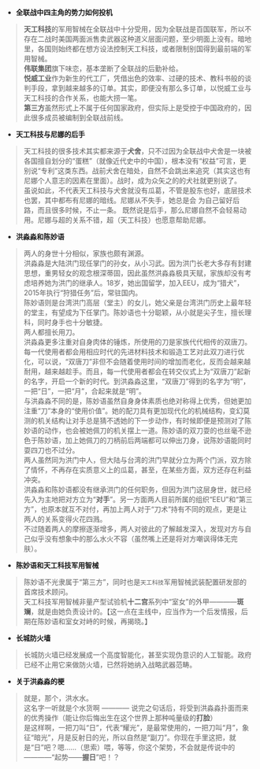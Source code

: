 * **全联战中四主角的势力如何投机**  
> **天工科技**的军用智械在全联战中十分受用，因为全联战是百国联军，所以不存在二战时美国两面派售卖武器这种道义层面问题，至少明面上没有。暗地里，各国则始终都在想方设法控制天工科技，或者限制别国得到最前端的军用智械。  
> **伟联集团**旗下味恋，基本垄断了全联战的后勤补给。  
> **悦威工业**作为新生的代工厂，凭借出色的效率、过硬的技术、教科书般的谈判手段，拿到越来越多的订单。其实，即便没有那么多订单，以悦威工业与天工科技的合作关系，也能大捞一笔。  
> **第三方**虽然形式上不属于任何国家政府，但实际上是受控于中国政府的，因此很多成员被编制到全联战前线。

* **天工科技与尼娜的后手**  
> 天工科技的很多技术其实都来源于**犬舍**，只不过因为全联战中犬舍是一块被各国擅自划分的“蛋糕”（就像近代史中的中国），根本没有“权益”可言，更别说“专利”这类东西。战前犬舍在暗处，自然不会跳出来追究（其实这也有尼娜个人意志的因素在里面）。战时，成为众矢之的的犬社就更别说了。  
> 虽说如此，不代表天工科技与犬舍就没有瓜葛，不管是股东也好，底层技术也罢，其中都布有尼娜的暗线。尼娜从不失手，她总是会 为自己留好后路，而且很多时候，不止一条。
> 既然说是后手，那么尼娜自然不会轻易动用。尼娜与超的关系不错，超（天工科技）也愿意帮助尼娜。  

* **洪淼淼和陈妙语**  
> 两人的身世十分相似，家族也颇有渊源。  
> 洪淼淼是大陆洪门现任掌门的孙女，从小习武。因为洪门长老大多存有封建思想，重男轻女的观念根深蒂固，因此虽然洪淼淼极具天赋，家族却没有考虑培养她为洪门的继承人。18岁，她出国留学，加入EEU，成为“猎犬”，2015年执行“狩猎任务”后，常驻国内。  
> 陈妙语则是台湾洪门高层（堂主）的女儿，她父亲是台湾洪门历史上最年轻的堂主，有望成为下任掌门。陈妙语也十分聪颖，从小就是尖子生，擅长理科，同时身手也十分敏捷。  
> 两人都擅长用刀。  
> 洪淼淼更多注重对自身肉体的锤炼，所使用的刀是家族代代相传的双唐刀。每一代使用者都会用相应时代的先进材料技术和锻造工艺对此双刀进行优化，可以说，“双唐刀”非但不会随着使用时间的增加而老化，反而会越来越耐用，越来越趁手。而且，每一代使用者都会在转交仪式上为“双唐刀”起新的名字，开启一个新的时代。到洪淼淼这里，“双唐刀”得到的名字为“明”，一把“日”，一把“月”，合起来就是“明”。  
> 与洪淼淼不同的是，陈妙语虽然自身身体素质也绝对称得上优秀，但她更加注重“刀”本身的“使用价值”。她的配刀具有更加现代化的机械结构，变幻莫测的机关结构让对手总是猜不透她的下一步动作，有时候即便是预测对了陈妙语的动作，也会被她佩刀的机关摆上一道。陈妙语的双刀耍的也丝毫不逊色于陈妙语，加上她佩刀的刀柄前后两端都可以伸出刀身，说陈妙语能同时耍四刀也不过分。  
> 两人虽然同为洪门中人，但大陆与台湾的洪门早就分立为两个门派，双方除了情怀，不再存在实质意义上的瓜葛，甚至，在某些方面，双方还存在利益冲突。  
> 洪淼淼和陈妙语都没有继承洪门的任何职务，但因为洪门这层身世，就已经先入为主地把对方立为“**对手**”。另一方面两人目前所属的组织“EEU”和“第三方”，也原本就互不对付，再加上两人对于“刀术”持有不同的观点，更是让两人的关系变得火花四溅。  
> 不过随着两人的摩擦逐渐增多，两人对彼此的了解越发深入，发现对方与自己似乎没有想象中的那么水火不容（虽然嘴上还是将对方嘲讽得体无完肤）。  

* **陈妙语和天工科技军用智械**  
> 陈妙语不光隶属于“第三方”，同时也是`天工科技`军用智械武装配置研发部的首席技术顾问。  
> 天工科技军用智械非量产型试验机**十二宫**系列中“室女”的外甲————**斑斓**，就是由她负责设计的。【这一点在主线中，应当作为一个后发情报，后期在陈妙语和室女对峙的时候，再揭晓。】  

* **长城防火墙**  
> 长城防火墙已经发展成一个高度智能化，甚至实现伪意识的人工智能。政府已经不止用它来做防火墙，已然将她纳入战略武器范畴。

* **关于洪淼淼的梗**  
> 就是，那个，洪水水。  
> 这名字一听就是个水货啊 ———— 说完之句话后，将受到洪淼淼扑面而来的优秀操作（能让你后悔出生在这个世界上那种吨量级的**打脸**）  
> 是这样啊，一把刀叫“日”，代表“耀光”，是最常使用的，一把刀叫“月”，象征“暗光”，月是反射日的光，所以自然是“副刀”。你现在手里这把，就是“日”吧？嗯……（思索）喂，等等，你这个架势，不会就是传说中的————“起势——**握日**”吧！？  
